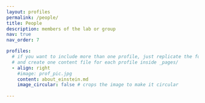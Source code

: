 ```yaml
---
layout: profiles
permalink: /people/
title: People
description: members of the lab or group
nav: true
nav_order: 7

profiles:
  # if you want to include more than one profile, just replicate the following block
  # and create one content file for each profile inside _pages/
  - align: right
    #image: prof_pic.jpg
    content: about_einstein.md
    image_circular: false # crops the image to make it circular
    
---
```

